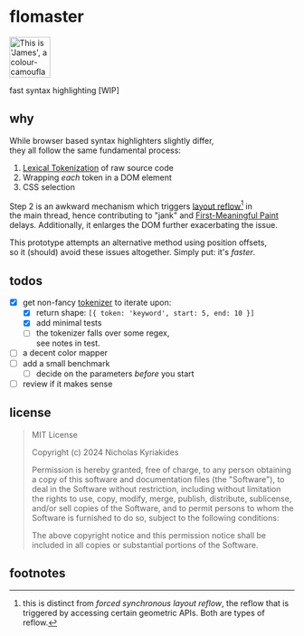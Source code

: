 # flomaster

<img src="https://github.com/user-attachments/assets/797123a3-f70c-4128-a47c-babb2bdbfdb1" title="This is 'James', a colour-camouflaging chameleon who used to star in those LG TV's sample videos you see in the malls. His real name is actually 'Alizavras' and he comes from Xylotympou, a nice village in Cyprus.'. Courtesy of icons8.com" width="72">

fast syntax highlighting [WIP]

## why

While browser based syntax highlighters slightly differ,  
they all follow the same fundamental process:  
 
1. [Lexical Tokenization][tok] of raw source code
2. Wrapping *each* token in a DOM element 
3. CSS selection

Step 2 is an awkward mechanism which triggers [layout reflow][rfl][^1] in   
the main thread, hence contributing to "jank" and [First-Meaningful Paint][fmp]   
delays. Additionally, it enlarges the DOM further exacerbating the issue.          

This prototype attempts an alternative method using position offsets,  
so it (should) avoid these issues altogether. Simply put: it's *faster*.  


## todos

- [x] get non-fancy [tokenizer][tok] to iterate upon:
    - [x] return shape: `[{ token: 'keyword', start: 5, end: 10 }]`
    - [x] add minimal tests
    - [ ] the tokenizer falls over some regex,     
          see notes in test.
- [ ] a decent color mapper
- [ ] add a small benchmark
  - [ ] decide on the parameters *before* you start
- [ ] review if it makes sense

## license

> MIT License  
>
> Copyright (c) 2024 Nicholas Kyriakides 
>
> Permission is hereby granted, free of charge, to any person obtaining     
> a copy of this software and documentation files (the "Software"), to    
> deal  in the Software without restriction, including without limitation   
> the rights  to use, copy, modify, merge, publish, distribute, sublicense,   
> and/or sell  copies of the Software, and to permit persons to whom the   
> Software is furnished to do so, subject to the following conditions:     
> 
> The above copyright notice and this permission notice shall be    
> included in all copies or substantial portions of the Software.      

## footnotes

[^1]: this is distinct from *forced synchronous layout reflow*, the reflow
      that is triggered by accessing certain geometric APIs. Both are types
      of reflow.

   
<!-- References -->

[tok]: https://en.wikipedia.org/wiki/Lexical_analysis#Tokenization
[fmp]: https://developer.mozilla.org/en-US/docs/Glossary/First_meaningful_paint
[dom]: https://en.wikipedia.org/wiki/Document_Object_Model
[rfl]: https://developer.mozilla.org/en-US/docs/Glossary/Reflow
[bnk]: https://www.chromium.org/blink/
